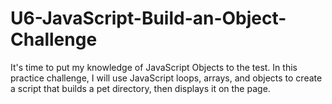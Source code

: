 # U6-JavaScript-Build-an-Object-Challenge
 It's time to put my knowledge of JavaScript Objects to the test. In this practice challenge, I will use JavaScript loops, arrays, and objects to create a script that builds a pet directory, then displays it on the page.
